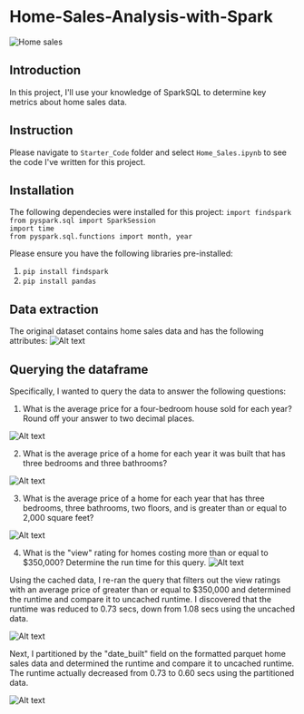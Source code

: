 # Home-Sales-Analysis-with-Spark
![Home sales](https://gvwire.s3.us-west-1.amazonaws.com/wp-content/uploads/2022/08/18101901/Home-Sales-Decline_1280X720.jpg)
## Introduction
In this project, I'll use your knowledge of SparkSQL to determine key metrics about home sales data.

## Instruction
Please navigate to `Starter_Code` folder and select `Home_Sales.ipynb` to see the code I've written for this project.

## Installation
The following dependecies were installed for this project:
`import findspark`\
`from pyspark.sql import SparkSession`\
`import time`\
`from pyspark.sql.functions import month, year`

Please ensure you have the following libraries pre-installed:
1) `pip install findspark`
2) `pip install pandas`

## Data extraction
The original dataset contains home sales data and has the following attributes:
![Alt text](<Screenshot 2024-01-09 at 3.41.00 pm.png>)

## Querying the dataframe
Specifically, I wanted to query the data to answer the following questions:
1) What is the average price for a four-bedroom house sold for each year? Round off your answer to two decimal places.

![Alt text](<Screenshot 2024-01-09 at 3.44.31 pm.png>)

2) What is the average price of a home for each year it was built that has three bedrooms and three bathrooms? 

![Alt text](<Screenshot 2024-01-09 at 3.44.59 pm.png>)

3) What is the average price of a home for each year that has three bedrooms, three bathrooms, two floors, and is greater than or equal to 2,000 square feet? 

![Alt text](<Screenshot 2024-01-09 at 3.45.27 pm.png>)

4) What is the "view" rating for homes costing more than or equal to $350,000? Determine the run time for this query.
![Alt text](<Screenshot 2024-01-09 at 3.45.48 pm.png>)

Using the cached data, I re-ran the query that filters out the view ratings with an average price of greater than or equal to $350,000 and determined the runtime and compare it to uncached runtime. I discovered that the runtime was reduced to 0.73 secs, down from 1.08 secs using the uncached data. 

![Alt text](<Screenshot 2024-01-09 at 3.47.14 pm.png>)

Next, I partitioned by the "date_built" field on the formatted parquet home sales data and determined the runtime and compare it to uncached runtime. The runtime actually decreased from 0.73 to 0.60 secs using the partitioned data.

![Alt text](<Screenshot 2024-01-09 at 3.52.01 pm.png>)


